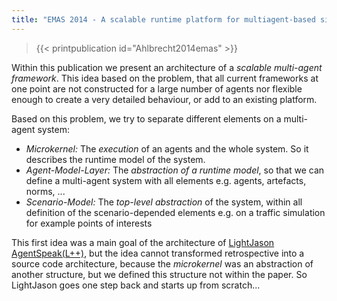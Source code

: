 ```yaml
---
title: "EMAS 2014 - A scalable runtime platform for multiagent-based simulation"
---
```


> {{< printpublication id="Ahlbrecht2014emas" >}}

Within this publication we present an architecture of a _scalable multi-agent framework_. This idea based on the problem, that all current frameworks at one point are not constructed for a large number of agents nor flexible enough to create a very detailed behaviour, or add to an existing platform.

Based on this problem, we try to separate different elements on a multi-agent system:

* _Microkernel:_ The _execution_ of an agents and the whole system. So it describes the runtime model of the system.
* _Agent-Model-Layer:_ The _abstraction of a runtime model_, so that we can define a multi-agent system with all elements e.g. agents, artefacts, norms, ...
* _Scenario-Model:_ The _top-level abstraction_ of the system, within all definition of the scenario-depended elements e.g. on a traffic simulation for example points of interests

This first idea was a main goal of the architecture of [LightJason AgentSpeak(L++)](/framework), but the idea cannot transformed retrospective into a source code architecture, because the _microkernel_ was an abstraction of another structure, but we defined this structure not within the paper. So LightJason goes one step back and starts up from scratch...
